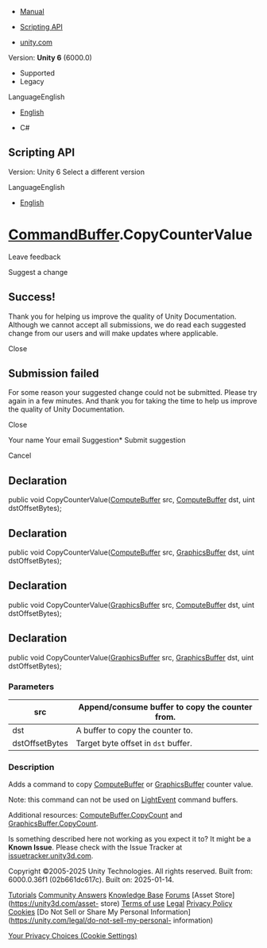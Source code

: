 [ ]()

  * [Manual](../Manual/index.html)
  * [Scripting API](../ScriptReference/index.html)

  * [unity.com](https://unity.com/)

Version: **Unity 6** (6000.0)

  * Supported
  * Legacy

LanguageEnglish

  * [English]()

  * C#

[ ](https://docs.unity3d.com)

## Scripting API

Version: Unity 6 Select a different version

LanguageEnglish

  * [English]()

#  [CommandBuffer](Rendering.CommandBuffer.html).CopyCounterValue

Leave feedback

Suggest a change

## Success!

Thank you for helping us improve the quality of Unity Documentation. Although
we cannot accept all submissions, we do read each suggested change from our
users and will make updates where applicable.

Close

## Submission failed

For some reason your suggested change could not be submitted. Please <a>try
again</a> in a few minutes. And thank you for taking the time to help us
improve the quality of Unity Documentation.

Close

Your name Your email Suggestion* Submit suggestion

Cancel

[ ]()

## Declaration

public void CopyCounterValue([ComputeBuffer](ComputeBuffer.html) src,
[ComputeBuffer](ComputeBuffer.html) dst, uint dstOffsetBytes);

## Declaration

public void CopyCounterValue([ComputeBuffer](ComputeBuffer.html) src,
[GraphicsBuffer](GraphicsBuffer.html) dst, uint dstOffsetBytes);

## Declaration

public void CopyCounterValue([GraphicsBuffer](GraphicsBuffer.html) src,
[ComputeBuffer](ComputeBuffer.html) dst, uint dstOffsetBytes);

## Declaration

public void CopyCounterValue([GraphicsBuffer](GraphicsBuffer.html) src,
[GraphicsBuffer](GraphicsBuffer.html) dst, uint dstOffsetBytes);

### Parameters

src | Append/consume buffer to copy the counter from.  
---|---  
dst | A buffer to copy the counter to.  
dstOffsetBytes | Target byte offset in `dst` buffer.  
  
### Description

Adds a command to copy [ComputeBuffer](ComputeBuffer.html) or
[GraphicsBuffer](GraphicsBuffer.html) counter value.

Note: this command can not be used on [LightEvent](Rendering.LightEvent.html)
command buffers.  
  
Additional resources: [ComputeBuffer.CopyCount](ComputeBuffer.CopyCount.html)
and [GraphicsBuffer.CopyCount](GraphicsBuffer.CopyCount.html).

Is something described here not working as you expect it to? It might be a
**Known Issue**. Please check with the Issue Tracker at
[issuetracker.unity3d.com](https://issuetracker.unity3d.com).

Copyright ©2005-2025 Unity Technologies. All rights reserved. Built from:
6000.0.36f1 (02b661dc617c). Built on: 2025-01-14.

[Tutorials](https://unity3d.com/learn) [Community
Answers](https://answers.unity3d.com) [Knowledge
Base](https://support.unity3d.com/hc/en-us)
[Forums](https://forum.unity3d.com) [Asset Store](https://unity3d.com/asset-
store) [Terms of use](https://docs.unity3d.com/Manual/TermsOfUse.html)
[Legal](https://unity.com/legal) [Privacy
Policy](https://unity.com/legal/privacy-policy)
[Cookies](https://unity.com/legal/cookie-policy) [Do Not Sell or Share My
Personal Information](https://unity.com/legal/do-not-sell-my-personal-
information)

[Your Privacy Choices (Cookie Settings)](javascript:void\(0\);)

